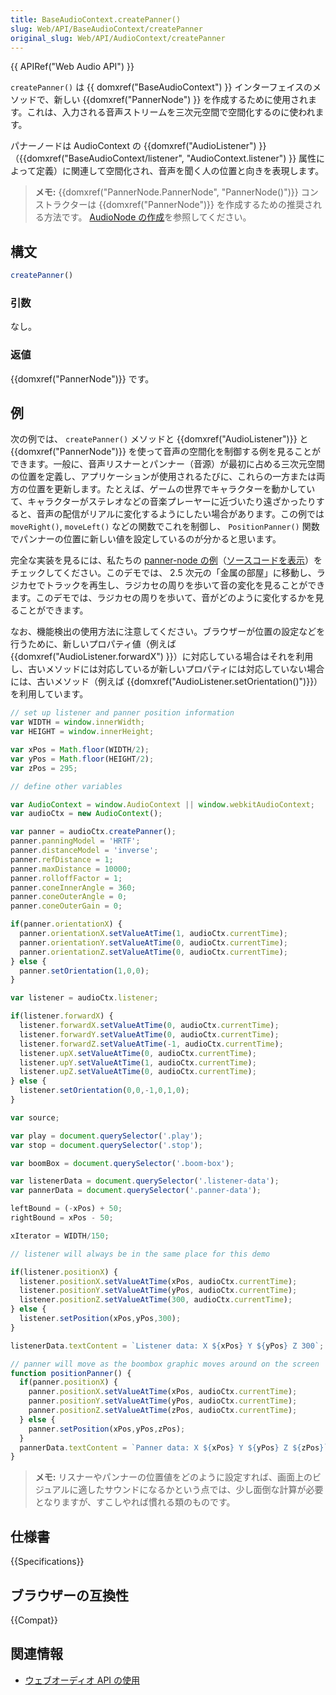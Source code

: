 ```yaml
---
title: BaseAudioContext.createPanner()
slug: Web/API/BaseAudioContext/createPanner
original_slug: Web/API/AudioContext/createPanner
---
```


{{ APIRef("Web Audio API") }}

`createPanner()` は {{ domxref("BaseAudioContext") }} インターフェイスのメソッドで、新しい {{domxref("PannerNode") }} を作成するために使用されます。これは、入力される音声ストリームを三次元空間で空間化するのに使われます。

パナーノードは AudioContext の {{domxref("AudioListener") }} （{{domxref("BaseAudioContext/listener", "AudioContext.listener") }} 属性によって定義）に関連して空間化され、音声を聞く人の位置と向きを表現します。

> **メモ:** {{domxref("PannerNode.PannerNode", "PannerNode()")}} コンストラクターは {{domxref("PannerNode")}} を作成するための推奨される方法です。 [AudioNode の作成](/ja/docs/Web/API/AudioNode#creating_an_audionode)を参照してください。

## 構文

```js
createPanner()
```

### 引数

なし。

### 返値

{{domxref("PannerNode")}} です。

## 例

次の例では、 `createPanner()` メソッドと {{domxref("AudioListener")}} と {{domxref("PannerNode")}} を使って音声の空間化を制御する例を見ることができます。一般に、音声リスナーとパンナー（音源）が最初に占める三次元空間の位置を定義し、アプリケーションが使用されるたびに、これらの一方または両方の位置を更新します。たとえば、ゲームの世界でキャラクターを動かしていて、キャラクターがステレオなどの音楽プレーヤーに近づいたり遠ざかったりすると、音声の配信がリアルに変化するようにしたい場合があります。この例では `moveRight()`, `moveLeft()` などの関数でこれを制御し、 `PositionPanner()` 関数でパンナーの位置に新しい値を設定しているのが分かると思います。

完全な実装を見るには、私たちの [panner-node の例](https://mdn.github.io/webaudio-examples/panner-node/)（[ソースコードを表示](https://github.com/mdn/webaudio-examples/tree/master/panner-node)）をチェックしてください。このデモでは、 2.5 次元の「金属の部屋」に移動し、ラジカセでトラックを再生し、ラジカセの周りを歩いて音の変化を見ることができます。このデモでは、ラジカセの周りを歩いて、音がどのように変化するかを見ることができます。

なお、機能検出の使用方法に注意してください。ブラウザーが位置の設定などを行うために、新しいプロパティ値（例えば {{domxref("AudioListener.forwardX") }}）に対応している場合はそれを利用し、古いメソッドには対応しているが新しいプロパティには対応していない場合には、古いメソッド（例えば {{domxref("AudioListener.setOrientation()")}}）を利用しています。

```js
// set up listener and panner position information
var WIDTH = window.innerWidth;
var HEIGHT = window.innerHeight;

var xPos = Math.floor(WIDTH/2);
var yPos = Math.floor(HEIGHT/2);
var zPos = 295;

// define other variables

var AudioContext = window.AudioContext || window.webkitAudioContext;
var audioCtx = new AudioContext();

var panner = audioCtx.createPanner();
panner.panningModel = 'HRTF';
panner.distanceModel = 'inverse';
panner.refDistance = 1;
panner.maxDistance = 10000;
panner.rolloffFactor = 1;
panner.coneInnerAngle = 360;
panner.coneOuterAngle = 0;
panner.coneOuterGain = 0;

if(panner.orientationX) {
  panner.orientationX.setValueAtTime(1, audioCtx.currentTime);
  panner.orientationY.setValueAtTime(0, audioCtx.currentTime);
  panner.orientationZ.setValueAtTime(0, audioCtx.currentTime);
} else {
  panner.setOrientation(1,0,0);
}

var listener = audioCtx.listener;

if(listener.forwardX) {
  listener.forwardX.setValueAtTime(0, audioCtx.currentTime);
  listener.forwardY.setValueAtTime(0, audioCtx.currentTime);
  listener.forwardZ.setValueAtTime(-1, audioCtx.currentTime);
  listener.upX.setValueAtTime(0, audioCtx.currentTime);
  listener.upY.setValueAtTime(1, audioCtx.currentTime);
  listener.upZ.setValueAtTime(0, audioCtx.currentTime);
} else {
  listener.setOrientation(0,0,-1,0,1,0);
}

var source;

var play = document.querySelector('.play');
var stop = document.querySelector('.stop');

var boomBox = document.querySelector('.boom-box');

var listenerData = document.querySelector('.listener-data');
var pannerData = document.querySelector('.panner-data');

leftBound = (-xPos) + 50;
rightBound = xPos - 50;

xIterator = WIDTH/150;

// listener will always be in the same place for this demo

if(listener.positionX) {
  listener.positionX.setValueAtTime(xPos, audioCtx.currentTime);
  listener.positionY.setValueAtTime(yPos, audioCtx.currentTime);
  listener.positionZ.setValueAtTime(300, audioCtx.currentTime);
} else {
  listener.setPosition(xPos,yPos,300);
}

listenerData.textContent = `Listener data: X ${xPos} Y ${yPos} Z 300`;

// panner will move as the boombox graphic moves around on the screen
function positionPanner() {
  if(panner.positionX) {
    panner.positionX.setValueAtTime(xPos, audioCtx.currentTime);
    panner.positionY.setValueAtTime(yPos, audioCtx.currentTime);
    panner.positionZ.setValueAtTime(zPos, audioCtx.currentTime);
  } else {
    panner.setPosition(xPos,yPos,zPos);
  }
  pannerData.textContent = `Panner data: X ${xPos} Y ${yPos} Z ${zPos}`;
}
```

> **メモ:** リスナーやパンナーの位置値をどのように設定すれば、画面上のビジュアルに適したサウンドになるかという点では、少し面倒な計算が必要となりますが、すこしやれば慣れる類のものです。

## 仕様書

{{Specifications}}

## ブラウザーの互換性

{{Compat}}

## 関連情報

- [ウェブオーディオ API の使用](/ja/docs/Web/API/Web_Audio_API/Using_Web_Audio_API)
